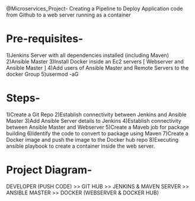 @Microservices_Project-
Creating a Pipeline to Deploy Application code from Github to a web server running as a container

# Pre-requisites-
1)Jenkins Server with all dependencies installed (including Maven)
2)Ansible Master
3)Install Docker inside an Ec2 servers [ Webserver and Ansible Master ]
4)Add users of Ansible Master and Remote Servers to the docker Group
5)usermod -aG <groupname> <username>

# Steps-
1)Create a Git Repo
2)Establish connectivity between Jenkins and Ansible Master
3)Add Ansible Server details to Jenkins
4)Establish connectivity between Ansible Master and Webserver
5)Create a Maveb job for package building
6)Identify the code to convert to package using Maven
7)Create a Docker image and push the image to the Docker hub repo
8)Executing ansible playbook to create a container inside the web server.

# Project Diagram-
DEVELOPER (PUSH CODE) >> GIT HUB >> JENKINS & MAVEN SERVER >> ANSIBLE MASTER >> DOCKER (WEBSERVER & DOCKER HUB) 
